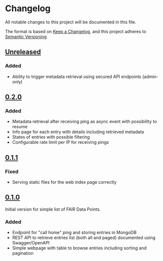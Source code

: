 # Changelog

All notable changes to this project will be documented in this file.

The format is based on [Keep a Changelog](https://keepachangelog.com/en/1.0.0/),
and this project adheres to [Semantic Versioning](https://semver.org/spec/v2.0.0.html).

## [Unreleased]

### Added

- Ability to trigger metadata retrieval using secured API endpoints (admin-only)

## [0.2.0]

### Added

- Metadata retrieval after receiving ping as async event with possibility to resume
- Info page for each entry with details including retrieved metadata
- States of entries with possible filtering
- Configurable rate limit per IP for receiving pings

## [0.1.1]

### Fixed

- Serving static files for the web index page correctly

## [0.1.0]

Initial version for simple list of FAIR Data Points.

### Added

- Endpoint for "call home" ping and storing entries in MongoDB
- REST API to retrieve entries list (both all and paged) documented using Swagger/OpenAPI
- Simple webpage with table to browse entries including sorting and pagination

[Unreleased]: /../../compare/v0.2.0...develop
[0.1.0]: /../../tree/v0.1.0
[0.1.1]: /../../tree/v0.1.1
[0.2.0]: /../../tree/v0.2.0
